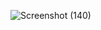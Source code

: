![Screenshot (140)](https://user-images.githubusercontent.com/97456472/212462132-267c28e1-4a65-4c6a-bbf0-b45ed4a09f07.png)
